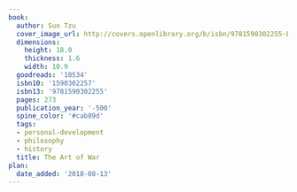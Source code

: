 ```yaml
---
book:
  author: Sun Tzu
  cover_image_url: http://covers.openlibrary.org/b/isbn/9781590302255-L.jpg
  dimensions:
    height: 18.0
    thickness: 1.6
    width: 10.9
  goodreads: '10534'
  isbn10: '1590302257'
  isbn13: '9781590302255'
  pages: 273
  publication_year: '-500'
  spine_color: '#cab89d'
  tags:
  - personal-development
  - philosophy
  - history
  title: The Art of War
plan:
  date_added: '2018-08-13'
---
```

